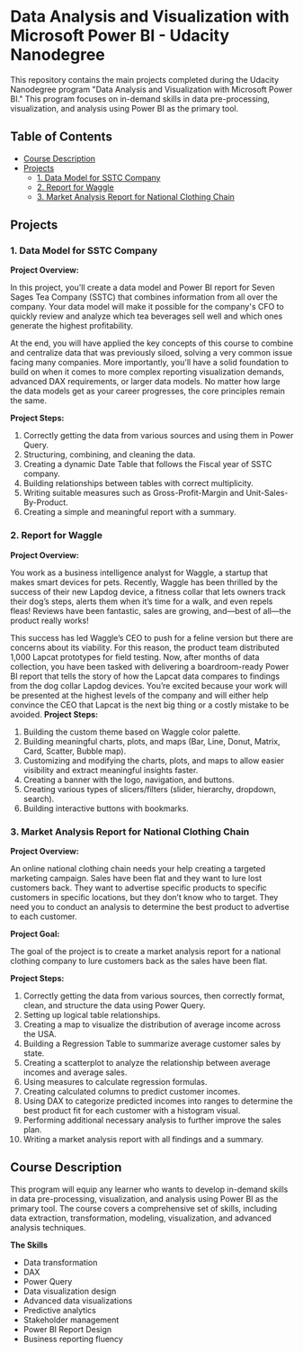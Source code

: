# Data Analysis and Visualization with Microsoft Power BI - Udacity Nanodegree

This repository contains the main projects completed during the Udacity Nanodegree program "Data Analysis and Visualization with Microsoft Power BI." This program focuses on in-demand skills in data pre-processing, visualization, and analysis using Power BI as the primary tool.

## Table of Contents

- [Course Description](#course-description)
- [Projects](#projects)
  - [1. Data Model for SSTC Company](#1-data-model-for-sstc-company)
  - [2. Report for Waggle](#2-report-for-waggle)
  - [3. Market Analysis Report for National Clothing Chain](#3-market-analysis-report-for-national-clothing-chain)


## Projects

### 1. Data Model for SSTC Company

**Project Overview:**

In this project, you'll create a data model and Power BI report for Seven Sages Tea Company (SSTC) that combines information from all over the company. Your data model will make it possible for the company's CFO to quickly review and analyze which tea beverages sell well and which ones generate the highest profitability.

At the end, you will have applied the key concepts of this course to combine and centralize data that was previously siloed, solving a very common issue facing many companies. More importantly, you'll have a solid foundation to build on when it comes to more complex reporting visualization demands, advanced DAX requirements, or larger data models. No matter how large the data models get as your career progresses, the core principles remain the same.

**Project Steps:**

1. Correctly getting the data from various sources and using them in Power Query.
2. Structuring, combining, and cleaning the data.
3. Creating a dynamic Date Table that follows the Fiscal year of SSTC company.
4. Building relationships between tables with correct multiplicity.
5. Writing suitable measures such as Gross-Profit-Margin and Unit-Sales-By-Product.
6. Creating a simple and meaningful report with a summary.



### 2. Report for Waggle

**Project Overview:**

You work as a business intelligence analyst for Waggle, a startup that makes smart devices for pets. Recently, Waggle has been thrilled by the success of their new Lapdog device, a fitness collar that lets owners track their dog’s steps, alerts them when it’s time for a walk, and even repels fleas! Reviews have been fantastic, sales are growing, and—best of all—the product really works!

This success has led Waggle’s CEO to push for a feline version but there are concerns about its viability. For this reason, the product team distributed 1,000 Lapcat prototypes for field testing. Now, after months of data collection, you have been tasked with delivering a boardroom-ready Power BI report that tells the story of how the Lapcat data compares to findings from the dog collar Lapdog devices. You’re excited because your work will be presented at the highest levels of the company and will either help convince the CEO that Lapcat is the next big thing or a costly mistake to be avoided.
**Project Steps:**

1. Building the custom theme based on Waggle color palette.
2. Building meaningful charts, plots, and maps (Bar, Line, Donut, Matrix, Card, Scatter, Bubble map).
3. Customizing and modifying the charts, plots, and maps to allow easier visibility and extract meaningful insights faster.
4. Creating a banner with the logo, navigation, and buttons.
5. Creating various types of slicers/filters (slider, hierarchy, dropdown, search).
6. Building interactive buttons with bookmarks.



### 3. Market Analysis Report for National Clothing Chain

**Project Overview:**

An online national clothing chain needs your help creating a targeted marketing campaign. Sales have been flat and they want to lure lost customers back. They want to advertise specific products to specific customers in specific locations, but they don’t know who to target. They need you to conduct an analysis to determine the best product to advertise to each customer.

**Project Goal:**

The goal of the project is to create a market analysis report for a national clothing company to lure customers back as the sales have been flat.

**Project Steps:**

1. Correctly getting the data from various sources, then correctly format, clean, and structure the data using Power Query.
2. Setting up logical table relationships.
3. Creating a map to visualize the distribution of average income across the USA.
4. Building a Regression Table to summarize average customer sales by state.
5. Creating a scatterplot to analyze the relationship between average incomes and average sales.
6. Using measures to calculate regression formulas.
7. Creating calculated columns to predict customer incomes.
8. Using DAX to categorize predicted incomes into ranges to determine the best product fit for each customer with a histogram visual.
9. Performing additional necessary analysis to further improve the sales plan.
10. Writing a market analysis report with all findings and a summary.

## Course Description

This program will equip any learner who wants to develop in-demand skills in data pre-processing, visualization, and analysis using Power BI as the primary tool. The course covers a comprehensive set of skills, including data extraction, transformation, modeling, visualization, and advanced analysis techniques.

**The Skills**

- Data transformation
- DAX
- Power Query
- Data visualization design
- Advanced data visualizations
- Predictive analytics
- Stakeholder management
- Power BI Report Design
- Business reporting fluency

